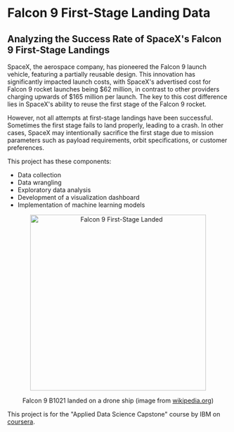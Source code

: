 # Falcon 9 First-Stage Landing Data
## Analyzing the Success Rate of SpaceX's Falcon 9 First-Stage Landings

SpaceX, the aerospace company, has pioneered the Falcon 9 launch vehicle, featuring a partially reusable design. This innovation has significantly impacted launch costs, with SpaceX's advertised cost for Falcon 9 rocket launches being $62 million, in contrast to other providers charging upwards of $165 million per launch. The key to this cost difference lies in SpaceX's ability to reuse the first stage of the Falcon 9 rocket.

However, not all attempts at first-stage landings have been successful. Sometimes the first stage fails to land properly, leading to a crash. In other cases, SpaceX may intentionally sacrifice the first stage due to mission parameters such as payload requirements, orbit specifications, or customer preferences.

This project has these components:
* Data collection
* Data wrangling
* Exploratory data analysis
* Development of a visualization dashboard
* Implementation of machine learning models

<p align="center">
  <img src="https://upload.wikimedia.org/wikipedia/commons/thumb/5/54/CRS-8_%2826239020092%29.jpg/1599px-CRS-8_%2826239020092%29.jpg" width="400" alt="Falcon 9 First-Stage Landed"/>
</p>
<p align="center">
  Falcon 9 B1021 landed on a drone ship (image from <a href="https://en.wikipedia.org/wiki/List_of_Falcon_9_first-stage_boosters">wikipedia.org</a>)
</p>

This project is for the "Applied Data Science Capstone" course by IBM on <a href="https://www.coursera.org/learn/applied-data-science-capstone">coursera</a>.
